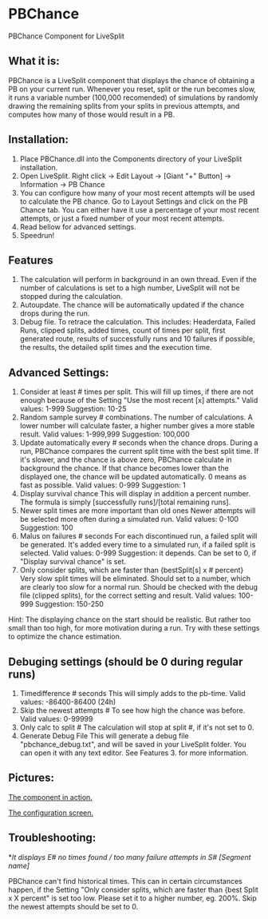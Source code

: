 # PBChance
PBChance Component for LiveSplit

## What it is:

PBChance is a LiveSplit component that displays the chance of obtaining a PB on your current run. Whenever you reset, split or the run becomes slow, it runs a variable number (100,000 recomended) of simulations by randomly drawing the remaining splits from your splits in previous attempts, and computes how many of those would result in a PB.

## Installation:

1. Place PBChance.dll into the Components directory of your LiveSplit installation.
2. Open LiveSplit. Right click -> Edit Layout -> [Giant "+" Button] -> Information -> PB Chance
3. You can configure how many of your most recent attempts will be used to calculate the PB chance. Go to Layout Settings and click on the PB Chance tab. You can either have it use a percentage of your most recent attempts, or just a fixed number of your most recent attempts.
4. Read bellow for advanced settings.
5. Speedrun!

## Features

1. The calculation will perform in background in an own thread. Even if the number of calculations is set to a high number, LiveSplit will not be stopped during the calculation.
2. Autoupdate. The chance will be automatically updated if the chance drops during the run.
3. Debug file. To retrace the calculation. This includes: Headerdata, Failed Runs, clipped splits, added times, count of times per split, first generated route, results of successfully runs and 10 failures if possible, the results, the detailed split times and the execution time.

## Advanced Settings:

1. Consider at least # times per split.
This will fill up times, if there are not enough because of the Setting "Use the most recent [x] attempts."
Valid values: 1-999 Suggestion: 10-25
2. Random sample survey # combinations.
The number of calculations. A lower number will calculate faster, a higher number gives a more stable result.
Valid values: 1-999,999 Suggestion: 100,000
3. Update automatically every # seconds when the chance drops.
During a run, PBChance compares the current split time with the best split time. If it's slower, and the chance is above zero, PBChance calculate in background the chance. If that chance becomes lower than the displayed one, the chance will be updated automatically. 0 means as fast as possible.
Valid values: 0-999 Suggestion: 1
4. Display survival chance
This will display in addition a percent number. The formula is simply [successfully runs]/[total remaining runs].
5. Newer split times are more important than old ones
Newer attempts will be selected more often during a simulated run.
Valid values: 0-100 Suggestion: 100
6. Malus on failures # seconds
For each discontinued run, a failed split will be generated. It's added every time to a simulated run, if a failed split is selected.
Valid values: 0-999 Suggestion: it depends. Can be set to 0, if "Display survival chance" is set.
7. Only consider splits, which are faster than {bestSplit[s] x # percent}
Very slow split times will be eliminated. Should set to a number, which are clearly too slow for a normal run. Should be checked with the debug file (clipped splits), for the correct setting and result.
Valid values: 100-999 Suggestion: 150-250

Hint: The displaying chance on the start should be realistic. But rather too small than too high, for more motivation during a run. Try with these settings to optimize the chance estimation.

## Debuging settings (should be 0 during regular runs)

1. Timedifference # seconds
This will simply adds to the pb-time.
Valid values: -86400-86400 (24h)
2. Skip the newest attempts #
To see how high the chance was before.
Valid values: 0-99999
3. Only calc to split #
The calculation will stop at split #, if it's not set to 0.
4. Generate Debug File
This will generate a debug file "pbchance_debug.txt", and will be saved in your LiveSplit folder. You can open it with any text editor. See Features 3. for more information.

## Pictures:

[The component in action.](http://i.imgur.com/YIjln5P.png)

[The configuration screen.](https://ibb.co/hcZFV0)

## Troubleshooting:

**It displays E# no times found / too many failure attempts in S# [Segment name]*

PBChance can't find historical times. This can in certain circumstances happen, if the Setting "Only consider splits, which are faster than {best Split x X percent" is set too low. Please set it to a higher number, eg. 200%. Skip the newest attempts should be set to 0.
